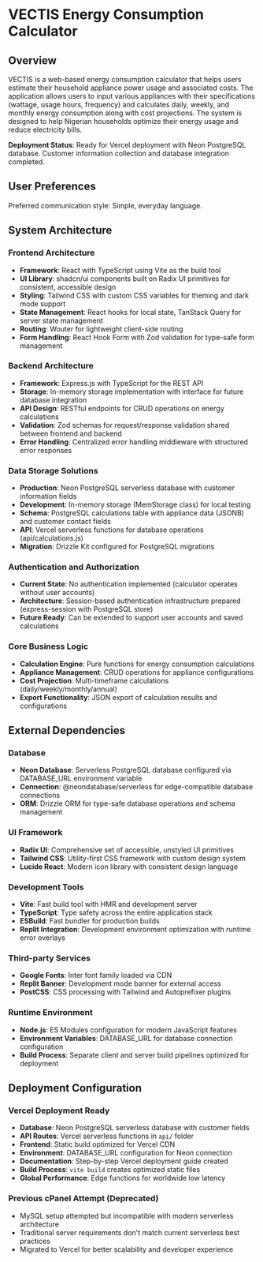 # VECTIS Energy Consumption Calculator

## Overview

VECTIS is a web-based energy consumption calculator that helps users estimate their household appliance power usage and associated costs. The application allows users to input various appliances with their specifications (wattage, usage hours, frequency) and calculates daily, weekly, and monthly energy consumption along with cost projections. The system is designed to help Nigerian households optimize their energy usage and reduce electricity bills.

**Deployment Status**: Ready for Vercel deployment with Neon PostgreSQL database. Customer information collection and database integration completed.

## User Preferences

Preferred communication style: Simple, everyday language.

## System Architecture

### Frontend Architecture
- **Framework**: React with TypeScript using Vite as the build tool
- **UI Library**: shadcn/ui components built on Radix UI primitives for consistent, accessible design
- **Styling**: Tailwind CSS with custom CSS variables for theming and dark mode support
- **State Management**: React hooks for local state, TanStack Query for server state management
- **Routing**: Wouter for lightweight client-side routing
- **Form Handling**: React Hook Form with Zod validation for type-safe form management

### Backend Architecture
- **Framework**: Express.js with TypeScript for the REST API
- **Storage**: In-memory storage implementation with interface for future database integration
- **API Design**: RESTful endpoints for CRUD operations on energy calculations
- **Validation**: Zod schemas for request/response validation shared between frontend and backend
- **Error Handling**: Centralized error handling middleware with structured error responses

### Data Storage Solutions
- **Production**: Neon PostgreSQL serverless database with customer information fields
- **Development**: In-memory storage (MemStorage class) for local testing
- **Schema**: PostgreSQL calculations table with appliance data (JSONB) and customer contact fields
- **API**: Vercel serverless functions for database operations (api/calculations.js)
- **Migration**: Drizzle Kit configured for PostgreSQL migrations

### Authentication and Authorization
- **Current State**: No authentication implemented (calculator operates without user accounts)
- **Architecture**: Session-based authentication infrastructure prepared (express-session with PostgreSQL store)
- **Future Ready**: Can be extended to support user accounts and saved calculations

### Core Business Logic
- **Calculation Engine**: Pure functions for energy consumption calculations
- **Appliance Management**: CRUD operations for appliance configurations
- **Cost Projection**: Multi-timeframe calculations (daily/weekly/monthly/annual)
- **Export Functionality**: JSON export of calculation results and configurations

## External Dependencies

### Database
- **Neon Database**: Serverless PostgreSQL database configured via DATABASE_URL environment variable
- **Connection**: @neondatabase/serverless for edge-compatible database connections
- **ORM**: Drizzle ORM for type-safe database operations and schema management

### UI Framework
- **Radix UI**: Comprehensive set of accessible, unstyled UI primitives
- **Tailwind CSS**: Utility-first CSS framework with custom design system
- **Lucide React**: Modern icon library with consistent design language

### Development Tools
- **Vite**: Fast build tool with HMR and development server
- **TypeScript**: Type safety across the entire application stack
- **ESBuild**: Fast bundler for production builds
- **Replit Integration**: Development environment optimization with runtime error overlays

### Third-party Services
- **Google Fonts**: Inter font family loaded via CDN
- **Replit Banner**: Development mode banner for external access
- **PostCSS**: CSS processing with Tailwind and Autoprefixer plugins

### Runtime Environment
- **Node.js**: ES Modules configuration for modern JavaScript features
- **Environment Variables**: DATABASE_URL for database connection configuration
- **Build Process**: Separate client and server build pipelines optimized for deployment

## Deployment Configuration

### Vercel Deployment Ready
- **Database**: Neon PostgreSQL serverless database with customer fields
- **API Routes**: Vercel serverless functions in `api/` folder
- **Frontend**: Static build optimized for Vercel CDN
- **Environment**: DATABASE_URL configuration for Neon connection
- **Documentation**: Step-by-step Vercel deployment guide created
- **Build Process**: `vite build` creates optimized static files
- **Global Performance**: Edge functions for worldwide low latency

### Previous cPanel Attempt (Deprecated)
- MySQL setup attempted but incompatible with modern serverless architecture
- Traditional server requirements don't match current serverless best practices
- Migrated to Vercel for better scalability and developer experience